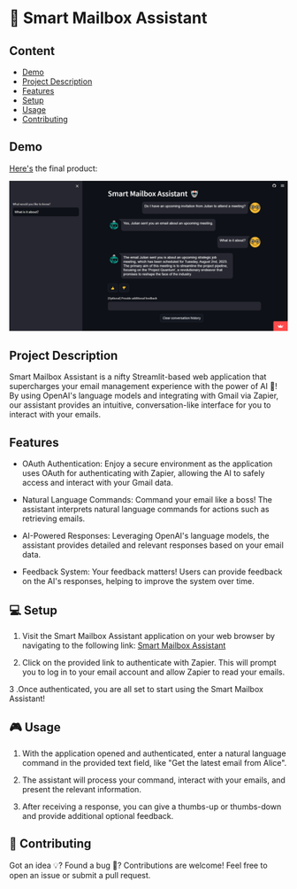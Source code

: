 # 📨 Smart Mailbox Assistant

## Content
- [Demo](#demo)
- [Project Description](#project-description)
- [Features](#features)
- [Setup](#setup)
- [Usage](#usage)
- [Contributing](#contributing)
  
## Demo 

[Here's](https://email-knowledge-extraction.streamlit.app/) the final product: 

![Final Product](data/chatbot-demo.png)

## Project Description

Smart Mailbox Assistant is a nifty Streamlit-based web application that supercharges your email management experience with the power of AI 🧠! By using OpenAI's language models and integrating with Gmail via Zapier, our assistant provides an intuitive, conversation-like interface for you to interact with your emails.

## Features

* OAuth Authentication: Enjoy a secure environment as the application uses OAuth for authenticating with Zapier, allowing the AI to safely access and interact with your Gmail data.

* Natural Language Commands: Command your email like a boss! The assistant interprets natural language commands for actions such as retrieving emails.

* AI-Powered Responses: Leveraging OpenAI's language models, the assistant provides detailed and relevant responses based on your email data.

* Feedback System: Your feedback matters! Users can provide feedback on the AI's responses, helping to improve the system over time.

## 💻 Setup

1. Visit the Smart Mailbox Assistant application on your web browser by navigating to the following link: [Smart Mailbox Assistant](https://email-knowledge-extraction.streamlit.app/)

2. Click on the provided link to authenticate with Zapier. This will prompt you to log in to your email account and allow Zapier to read your emails.

3 .Once authenticated, you are all set to start using the Smart Mailbox Assistant!

## 🎮 Usage

1. With the application opened and authenticated, enter a natural language command in the provided text field, like "Get the latest email from Alice".

2. The assistant will process your command, interact with your emails, and present the relevant information.

3. After receiving a response, you can give a thumbs-up or thumbs-down and provide additional optional feedback.

## 👥 Contributing

Got an idea 💡? Found a bug 🐛? Contributions are welcome! Feel free to open an issue or submit a pull request.
